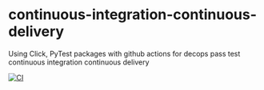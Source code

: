 # continuous-integration-continuous-delivery
Using Click, PyTest packages with github actions for decops pass test continuous integration continuous delivery

[![CI](https://github.com/Timibreez/continuous-integration-continuous-delivery/actions/workflows/main.yml/badge.svg)](https://github.com/Timibreez/continuous-integration-continuous-delivery/actions/workflows/main.yml)
